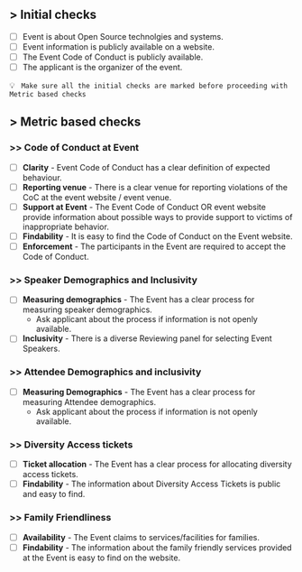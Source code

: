 ## > Initial checks

- [ ] Event is about Open Source technolgies and systems.
- [ ] Event information is publicly available on a website.
- [ ] The Event Code of Conduct is publicly available.
- [ ] The applicant is the organizer of the event.

💡 ``` Make sure all the initial checks are marked before proceeding with Metric based checks```

## > Metric based checks

### >> Code of Conduct at Event
- [ ] **Clarity** - Event Code of Conduct has a clear definition of expected behaviour.
- [ ] **Reporting venue** - There is a clear venue for reporting violations of the CoC at the event website / event venue.
- [ ] **Support at Event** - The Event Code of Conduct OR event website provide information about possible ways to provide support to victims of inappropriate behavior.
- [ ] **Findability** - It is easy to find the Code of Conduct on the Event website.
- [ ] **Enforcement** - The participants in the Event are required to accept the Code of Conduct.
    <!--For example: Emails or Phone numbers that can be contacted during the Event-->

### >> Speaker Demographics and Inclusivity
- [ ] **Measuring demographics** - The Event has a clear process for measuring speaker demographics.
  - Ask applicant about the process if information is not openly available.
- [ ] **Inclusivity** - There is a diverse Reviewing panel for selecting Event Speakers.

### >> Attendee Demographics and inclusivity
- [ ] **Measuring Demographics** - The Event has a clear process for measuring Attendee demographics.
  - Ask applicant about the process if information is not openly available.

### >> Diversity Access tickets
- [ ] **Ticket allocation** - The Event has a clear process for allocating diversity access tickets.
- [ ] **Findability** - The information about Diversity Access Tickets is public and easy to find.

### >> Family Friendliness
- [ ] **Availability** - The Event claims to services/facilities for families.
- [ ] **Findability** - The information about the family friendly services provided at the Event is easy to find on the website.
